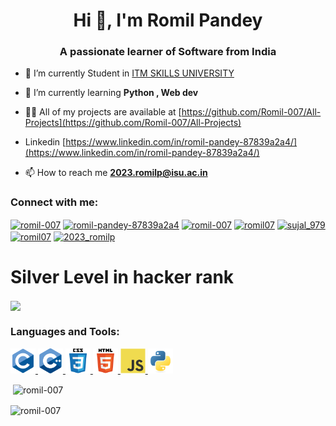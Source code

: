 <h1 align="center">Hi 👋, I'm Romil Pandey</h1>
<h3 align="center">A passionate learner of Software from India</h3>

- 🔭 I’m currently Student in [ITM SKILLS UNIVERSITY](https://isu.ac.in/)

- 🌱 I’m currently learning **Python , Web dev**

- 👨‍💻 All of my projects are available at [https://github.com/Romil-007/All-Projects](https://github.com/Romil-007/All-Projects)

- Linkedin [https://www.linkedin.com/in/romil-pandey-87839a2a4/](https://www.linkedin.com/in/romil-pandey-87839a2a4/)

- 📫 How to reach me **2023.romilp@isu.ac.in**

<h3 align="left">Connect with me:</h3>
<p align="left">
<a href="https://codepen.io/romil-007" target="blank"><img align="center" src="https://raw.githubusercontent.com/rahuldkjain/github-profile-readme-generator/master/src/images/icons/Social/codepen.svg" alt="romil-007" height="30" width="40" /></a>
<a href="https://linkedin.com/in/romil-pandey-87839a2a4" target="blank"><img align="center" src="https://raw.githubusercontent.com/rahuldkjain/github-profile-readme-generator/master/src/images/icons/Social/linked-in-alt.svg" alt="romil-pandey-87839a2a4" height="30" width="40" /></a>
<a href="https://codesandbox.com/romil-007" target="blank"><img align="center" src="https://raw.githubusercontent.com/rahuldkjain/github-profile-readme-generator/master/src/images/icons/Social/codesandbox.svg" alt="romil-007" height="30" width="40" /></a>
<a href="https://kaggle.com/romil07" target="blank"><img align="center" src="https://raw.githubusercontent.com/rahuldkjain/github-profile-readme-generator/master/src/images/icons/Social/kaggle.svg" alt="romil07" height="30" width="40" /></a>
<a href="https://instagram.com/sujal_979" target="blank"><img align="center" src="https://raw.githubusercontent.com/rahuldkjain/github-profile-readme-generator/master/src/images/icons/Social/instagram.svg" alt="sujal_979" height="30" width="40" /></a>
<a href="https://www.codechef.com/users/romil07" target="blank"><img align="center" src="https://cdn.jsdelivr.net/npm/simple-icons@3.1.0/icons/codechef.svg" alt="romil07" height="30" width="40" /></a>
<a href="https://www.hackerrank.com/2023_romilp" target="blank"><img align="center" src="https://raw.githubusercontent.com/rahuldkjain/github-profile-readme-generator/master/src/images/icons/Social/hackerrank.svg" alt="2023_romilp" height="30" width="40" /></a>
</p>

<h1> Silver Level in hacker rank </h1>
<img align = "center" src = "https://drive.google.com/file/d/1uH-gEfbwZR9QWiIVnjhk61q7e9H8UnPs/view?usp=sharing">
<h3 align="left">Languages and Tools:</h3>
<p align="left"> <a href="https://www.cprogramming.com/" target="_blank" rel="noreferrer"> <img src="https://raw.githubusercontent.com/devicons/devicon/master/icons/c/c-original.svg" alt="c" width="40" height="40"/> </a> <a href="https://www.w3schools.com/cpp/" target="_blank" rel="noreferrer"> <img src="https://raw.githubusercontent.com/devicons/devicon/master/icons/cplusplus/cplusplus-original.svg" alt="cplusplus" width="40" height="40"/> </a> <a href="https://www.w3schools.com/css/" target="_blank" rel="noreferrer"> <img src="https://raw.githubusercontent.com/devicons/devicon/master/icons/css3/css3-original-wordmark.svg" alt="css3" width="40" height="40"/> </a> <a href="https://www.w3.org/html/" target="_blank" rel="noreferrer"> <img src="https://raw.githubusercontent.com/devicons/devicon/master/icons/html5/html5-original-wordmark.svg" alt="html5" width="40" height="40"/> </a> <a href="https://developer.mozilla.org/en-US/docs/Web/JavaScript" target="_blank" rel="noreferrer"> <img src="https://raw.githubusercontent.com/devicons/devicon/master/icons/javascript/javascript-original.svg" alt="javascript" width="40" height="40"/> </a> <a href="https://www.python.org" target="_blank" rel="noreferrer"> <img src="https://raw.githubusercontent.com/devicons/devicon/master/icons/python/python-original.svg" alt="python" width="40" height="40"/> </a> </p>

<p>&nbsp;<img align="center" src="https://github-readme-stats.vercel.app/api?username=romil-007&show_icons=true&locale=en" alt="romil-007" /></p>

<p><img align="center" src="https://github-readme-streak-stats.herokuapp.com/?user=romil-007&" alt="romil-007" /></p>
